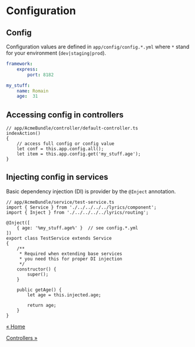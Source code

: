 Configuration
======

## Config

Configuration values are defined in `app/config/config.*.yml` where `*` stand for your environment (`dev|staging|prod`).

```yaml
framework:
    express:
        port: 8182

my_stuff:
    name: Romain
    age:  31
```

## Accessing config in controllers

```node
// app/AcmeBundle/controller/default-controller.ts
indexAction()
{
    // access full config or config value
    let conf = this.app.config.all();
    let item = this.app.config.get('my_stuff.age');
}

```

## Injecting config in services

Basic dependency injection (DI) is provider by the `@Inject` annotation.

```node
// app/AcmeBundle/service/test-service.ts
import { Service } from './../../../../lyrics/component';
import { Inject } from './../../../../lyrics/routing';

@Inject([
    { age: '%my_stuff.age%' }  // see config.*.yml
])
export class TestService extends Service
{
    /**
     * Required when extending base services
     * you need this for proper DI injection
     */
    constructor() {
        super();
    }

    public getAge() {
        let age = this.injected.age;

        return age;
    }
}
```

[&laquo; Home](./../README.md)

[Controllers &raquo;](./CONTROLLERS.md)
